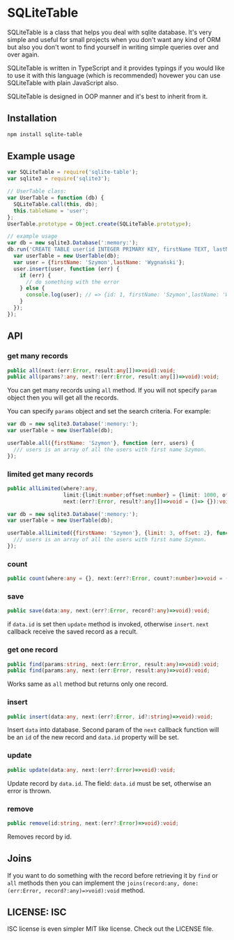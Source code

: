 SQLiteTable
===========

SQLiteTable is a class that helps you deal with sqlite database. 
It's very simple and useful for small projects when you don't want any kind of ORM but 
 also you don't wont to find yourself in writing simple queries over and over again.

SQLiteTable is written in TypeScript and it provides typings if you would like to use it with this language (which is recommended) hovewer you can use SQLiteTable with plain JavaScript also.
 
SQLiteTable is designed in OOP manner and it's best to inherit from it.

## Installation

```bash
npm install sqlite-table
```

## Example usage

```js
var SQLiteTable = require('sqlite-table');
var sqlite3 = require('sqlite3');

// UserTable class:
var UserTable = function (db) {
  SQLiteTable.call(this, db);
  this.tableName = 'user';
};
UserTable.prototype = Object.create(SQLiteTable.prototype);

// example usage
var db = new sqlite3.Database(':memory:');
db.run('CREATE TABLE user(id INTEGER PRIMARY KEY, firstName TEXT, lastName TEXT)', function (err) {
  var userTable = new UserTable(db);
  var user = {firstName: 'Szymon',lastName: 'Wygnański'};
  user.insert(user, function (err) {
    if (err) {
      // do something with the error
    } else {
      console.log(user); // => {id: 1, firstName: 'Szymon',lastName: 'Wygnański'};
    }
  });
});
```

## API

### get many records

```ts
public all(next:(err:Error, result:any[])=>void):void;
public all(params?:any, next?:(err:Error, result:any[])=>void):void;
```

You can get many records using `all` method. If you will not specify `param` object then 
 you will get all the records.

You can specify `params` object and set the search criteria. For example:

```js
var db = new sqlite3.Database(':memory:');
var userTable = new UserTable(db);

userTable.all({firstName: 'Szymon'}, function (err, users) {
  /// users is an array of all the users with first name Szymon.
});
```

### limited get many records

```ts
public allLimited(where?:any,
                  limit:{limit:number;offset:number} = {limit: 1000, offset: 0},
                  next:(err?:Error, result?:any[])=>void = ()=> {}):void;
```

```js
var db = new sqlite3.Database(':memory:');
var userTable = new UserTable(db);

userTable.allLimited({firstName: 'Szymon'}, {limit: 3, offset: 2}, function (err, users) {
  /// users is an array of all the users with first name Szymon.
});
```

### count

```ts
public count(where:any = {}, next:(err?:Error, count?:number)=>void = ()=>{}):void;
```

### save

```ts
public save(data:any, next:(err?:Error, record?:any)=>void):void;
```

if `data.id` is set then `update` method is invoked, otherwise `insert`. `next` callback receive
the saved record as a recult.


### get one record

```ts
public find(params:string, next:(err:Error, result:any)=>void):void;
public find(params:any, next:(err:Error, result:any)=>void):void;
```

Works same as `all` method but returns only one record.

### insert

```ts
public insert(data:any, next:(err?:Error, id?:string)=>void):void;
```

Insert `data` into database. Second param of the `next` callback function 
   will be an `id` of the new record and `data.id` property will be set.
   
### update

```ts
public update(data:any, next:(err?:Error)=>void):void;
```

Update record by `data.id`. The field: `data.id` must be set, otherwise an error is thrown.
 
### remove
 
```ts
public remove(id:string, next:(err?:Error)=>void):void;
```

Removes record by id.

## Joins

If you want to do something with the record before retrieving it by `find` or `all` methods then you can implement the `joins(record:any, done:(err:Error, record?:any)=>void):void` method.

## LICENSE: ISC

ISC license is even simpler MIT like license. Check out the LICENSE file.
